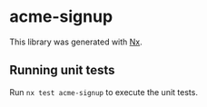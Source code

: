 # acme-signup

This library was generated with [Nx](https://nx.dev).

## Running unit tests

Run `nx test acme-signup` to execute the unit tests.
